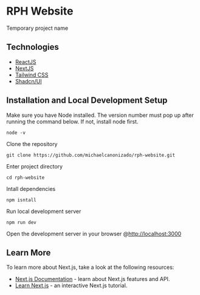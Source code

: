 # RPH Website

Temporary project name

## Technologies
- [ReactJS](https://react.dev/)
- [NextJS](https://nextjs.org/)
- [Tailwind CSS](https://tailwindcss.com/)
- [Shadcn/UI](https://ui.shadcn.com/)

## Installation and Local Development Setup

Make sure you have Node installed. The version number must pop up after running the command below. If not, install node first.
```
node -v
```

Clone the repository
```
git clone https://github.com/michaelcanonizado/rph-website.git
```

Enter project directory
```
cd rph-website
```

Intall dependencies
```
npm isntall
```

Run local development server
```
npm run dev
```

Open the development server in your browser @[http://localhost:3000](http://localhost:3000)

## Learn More

To learn more about Next.js, take a look at the following resources:

- [Next.js Documentation](https://nextjs.org/docs) - learn about Next.js features and API.
- [Learn Next.js](https://nextjs.org/learn) - an interactive Next.js tutorial.
